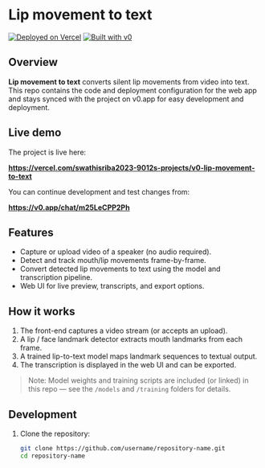 # Lip movement to text

[![Deployed on Vercel](https://img.shields.io/badge/Deployed%20on-Vercel-black?style=for-the-badge&logo=vercel)](https://vercel.com/swathisriba2023-9012s-projects/v0-lip-movement-to-text)
[![Built with v0](https://img.shields.io/badge/Built%20with-v0.app-black?style=for-the-badge)](https://v0.app/chat/m25LeCPP2Ph)

## Overview

**Lip movement to text** converts silent lip movements from video into text.  
This repo contains the code and deployment configuration for the web app and stays synced with the project on v0.app for easy development and deployment.

## Live demo

The project is live here:

**https://vercel.com/swathisriba2023-9012s-projects/v0-lip-movement-to-text**

You can continue development and test changes from:

**https://v0.app/chat/m25LeCPP2Ph**

## Features

- Capture or upload video of a speaker (no audio required).
- Detect and track mouth/lip movements frame-by-frame.
- Convert detected lip movements to text using the model and transcription pipeline.
- Web UI for live preview, transcripts, and export options.

## How it works

1. The front-end captures a video stream (or accepts an upload).
2. A lip / face landmark detector extracts mouth landmarks from each frame.
3. A trained lip-to-text model maps landmark sequences to textual output.
4. The transcription is displayed in the web UI and can be exported.

> Note: Model weights and training scripts are included (or linked) in this repo — see the `/models` and `/training` folders for details.

## Development

1. Clone the repository:
   ```bash
   git clone https://github.com/username/repository-name.git
   cd repository-name
